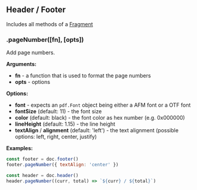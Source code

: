 ## Header / Footer

Includes all methods of a [Fragment](fragment.md)

### .pageNumber([fn], [opts])

Add page numbers.

**Arguments:**

- **fn** - a function that is used to format the page numbers
- **opts** - options

**Options:**

- **font** - expects an `pdf.Font` object being either a AFM font or a OTF font
- **fontSize** (default: 11) - the font size
- **color** (default: black) - the font color as hex number (e.g. 0x000000)
- **lineHeight** (default: 1.15) - the line height
- **textAlign** / **alignment** (default: 'left') - the text alignment (possible options: left, right, center, justify)

**Examples:**

```js
const footer = doc.footer()
footer.pageNumber({ textAlign: 'center' })
```

```js
const header = doc.header()
header.pageNumber((curr, total) => `${curr} / ${total}`)
```
